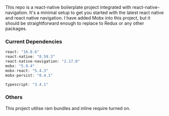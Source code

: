 This repo is a react-native boilerplate project integrated with react-native-navigation.
It's a minimal setup to get you started with the latest react native and react native navigation. I have added
Mobx into this project, but it should be straightforward enough to replace to Redux or any other packages.

### Current Dependencies
```js
react: "16.8.6"
react-native: "0.59.3"
react-native-navigation: "2.17.0"
mobx: "5.9.4"
mobx-react: "5.4.3"
mobx-persist: "0.4.1"

typescript: "3.4.1"
```

### Others
This project utilise ram bundles and inline require turned on. 
